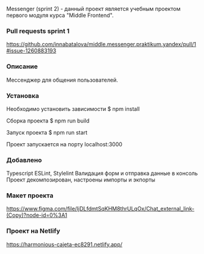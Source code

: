 Messenger (sprint 2) - данный проект является учебным проектом первого модуля курса "Middle Frontend".

### Pull requests sprint 1

https://github.com/innabatalova/middle.messenger.praktikum.yandex/pull/1#issue-1260883193

### Описание

Мессенджер для общения пользователей.

### Установка

Необходимо установить зависимости
$ npm install

Сборка проекта
$ npm run build

Запуск проекта
$ npm run start

Проект запускается на порту localhost:3000

### Добавлено

Typescript ESLint, Stylelint
Валидация форм и отправка данные в консоль
Проект декомпозирован, настроены импорты и экпорты

### Mакет проекта

https://www.figma.com/file/IjDLfdmtSqKHM8thrULqOx/Chat_external_link-(Copy)?node-id=0%3A1

### Проект на Netlify

https://harmonious-cajeta-ec8291.netlify.app/
